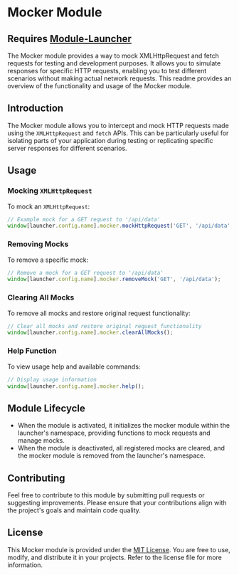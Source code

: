 # Mocker Module
## Requires [Module-Launcher](https://github.com/Infara-Security/Module-Launcher) <br>
The Mocker module provides a way to mock XMLHttpRequest and fetch requests for testing and development purposes. It allows you to simulate responses for specific HTTP requests, enabling you to test different scenarios without making actual network requests. This readme provides an overview of the functionality and usage of the Mocker module.

## Introduction
The Mocker module allows you to intercept and mock HTTP requests made using the `XMLHttpRequest` and `fetch` APIs. This can be particularly useful for isolating parts of your application during testing or replicating specific server responses for different scenarios.

## Usage

### Mocking `XMLHttpRequest`
To mock an `XMLHttpRequest`:
```javascript
// Example mock for a GET request to '/api/data'
window[launcher.config.name].mocker.mockHttpRequest('GET', '/api/data', { status: 200, body: 'Mocked response' });
```

### Removing Mocks
To remove a specific mock:
```javascript
// Remove a mock for a GET request to '/api/data'
window[launcher.config.name].mocker.removeMock('GET', '/api/data');
```

### Clearing All Mocks
To remove all mocks and restore original request functionality:
```javascript
// Clear all mocks and restore original request functionality
window[launcher.config.name].mocker.clearAllMocks();
```

### Help Function
To view usage help and available commands:
```javascript
// Display usage information
window[launcher.config.name].mocker.help();
```

## Module Lifecycle
- When the module is activated, it initializes the mocker module within the launcher's namespace, providing functions to mock requests and manage mocks.
- When the module is deactivated, all registered mocks are cleared, and the mocker module is removed from the launcher's namespace.

## Contributing
Feel free to contribute to this module by submitting pull requests or suggesting improvements. Please ensure that your contributions align with the project's goals and maintain code quality.

## License
This Mocker module is provided under the [MIT License](LICENSE). You are free to use, modify, and distribute it in your projects. Refer to the license file for more information.


